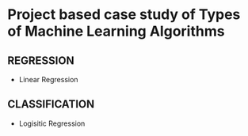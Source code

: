 # Project based case study of Types of Machine Learning Algorithms


## REGRESSION

* Linear Regression







## CLASSIFICATION 

* Logisitic Regression
